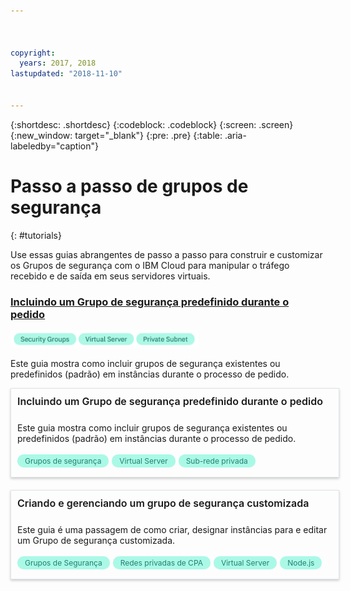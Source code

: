 ```yaml
---



copyright:
  years: 2017, 2018
lastupdated: "2018-11-10"


---
```


{:shortdesc: .shortdesc}
{:codeblock: .codeblock}
{:screen: .screen}
{:new_window: target="_blank"}
{:pre: .pre}
{:table: .aria-labeledby="caption"}

# Passo a passo de grupos de segurança
{: #tutorials}

Use essas guias abrangentes de passo a passo para construir e customizar os Grupos de segurança com o IBM Cloud para manipular o tráfego recebido e de saída em seus servidores virtuais. 

### [Incluindo um Grupo de segurança predefinido durante o pedido](add-existing-sg.html)
<img src="images/tutorial-reqs.png" alt="desenho" style="width: 300px;"/>

Este guia mostra como incluir grupos de segurança existentes ou predefinidos (padrão) em instâncias durante o processo de pedido.


<style>
    .solutionBox {
        margin: 0 10px 20px 0 !important;
        padding: 10px !important;
        width: 100% !important;
        border: 1px #dfe3e6 solid !important;
        box-shadow: 0px 2px 4px 0px rgba(0,0,0,0.2) !important;
    }
    .solutionBoxContainer {
    }
    .solutionBoxTitle {
      margin: 0rem !important;
      font-size: 16px !important;
      margin-bottom: 10px !important;
      font-weight: 600 !important;
    }
    .tag-filter.category {
        background: #aaf9e6 !important;
        color: #238070 !important;
    }
    .tag-filter {
        padding: 3px 12px !important;
        font-size: 12px !important;
        margin-right: 1px !important;
        border-radius: 10px !important;
        white-space: nowrap !important;
        line-height: 1.8rem !important;
    }
    .solutionBoxDescription {
        display:flex !important;
        flex-wrap: wrap !important;
    }
   .solutionBoxTitle a {
      text-decoration-line:none !important;
    }
    .descriptionContainer {
        flex-grow: 1 !important;
        width: 200px !important;
    }
    .architectureDiagramContainer {
        width: 300px !important;
        padding: 0 10px !important;
    }
    .architectureDiagram {
        max-height: 200px !important;
        padding: 5px !important;
    }
</style>

<div class = "solutionBox">
        <h3 id="scalable-webapp-kubernetes.html" class="solutionBoxTitle">
            <a href = "add-existing-sg.html">Incluindo um Grupo de segurança predefinido durante o pedido</a>
        </h3>
        <div class="solutionBoxDescription">
            <div class="descriptionContainer">
                <p>Este guia mostra como incluir grupos de segurança existentes ou predefinidos (padrão) em instâncias durante o processo de pedido.</p>
                    <span class="tag-filter category">Grupos de segurança</span>
                    <span class="tag-filter category">Virtual Server</span>
                    <span class="tag-filter category">Sub-rede privada</span>
    </div>
  </div>
  </div>

<div class = "solutionBoxContainer">
    <div class = "solutionBox">
        <h3 id="custom-security-group.html" class="solutionBoxTitle">
            <a href = "custom-security-group.html">Criando e gerenciando um grupo de segurança customizada</a>
        </h3>
        <div class="solutionBoxDescription">
            <div class="descriptionContainer">
                <p>Este guia é uma passagem de como criar, designar instâncias para e editar um Grupo de segurança customizada.</p>
                 <span class="tag-filter category">Grupos de Segurança</span>
                 <span class="tag-filter category">Redes privadas de CPA</span>
                 <span class="tag-filter category">Virtual Server</span>
                 <span class="tag-filter category">Node.js</span>
    </div>
 </div>
 </div>
    </div>
